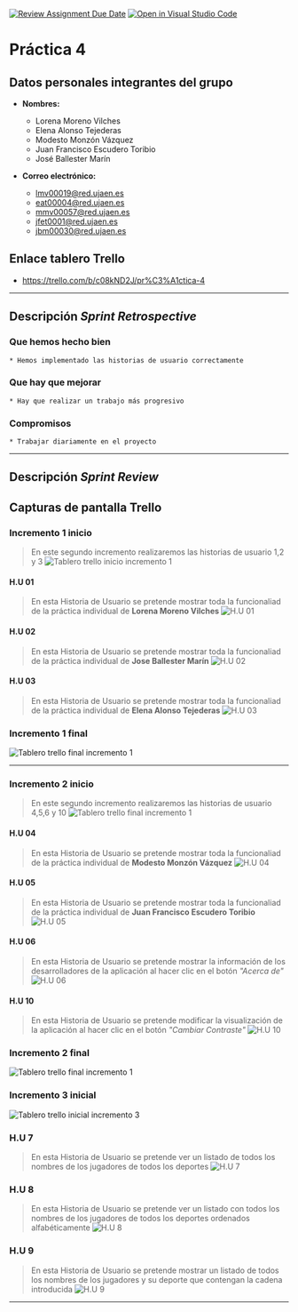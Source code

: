 [![Review Assignment Due Date](https://classroom.github.com/assets/deadline-readme-button-24ddc0f5d75046c5622901739e7c5dd533143b0c8e959d652212380cedb1ea36.svg)](https://classroom.github.com/a/hCaQWL7N)
[![Open in Visual Studio Code](https://classroom.github.com/assets/open-in-vscode-718a45dd9cf7e7f842a935f5ebbe5719a5e09af4491e668f4dbf3b35d5cca122.svg)](https://classroom.github.com/online_ide?assignment_repo_id=10981546&assignment_repo_type=AssignmentRepo)


# Práctica 4

## Datos personales integrantes del grupo
* **Nombres:**
    * Lorena Moreno Vilches
    * Elena Alonso Tejederas
    * Modesto Monzón Vázquez
    * Juan Francisco Escudero Toribio
    * José Ballester Marín

* **Correo electrónico:** 
    * lmv00019@red.ujaen.es
    * eat00004@red.ujaen.es
    * mmv00057@red.ujaen.es
    * jfet0001@red.ujaen.es
    * jbm00030@red.ujaen.es

## Enlace tablero Trello
* https://trello.com/b/c08kND2J/pr%C3%A1ctica-4

-------

## Descripción *Sprint Retrospective*
### Que hemos hecho bien
    * Hemos implementado las historias de usuario correctamente

### Que hay que mejorar 
    * Hay que realizar un trabajo más progresivo

### Compromisos
    * Trabajar diariamente en el proyecto

-------

## Descripción *Sprint Review*
## Capturas de pantalla Trello
### Incremento 1 inicio
> En este segundo incremento realizaremos las historias de usuario 1,2 y 3
![Tablero trello inicio incremento 1](./assets/img/tablero_inicio1.png)

#### H.U 01
> En esta Historia de Usuario se pretende mostrar toda la funcionaliad de la práctica individual de **Lorena Moreno Vilches**
![H.U 01](./assets/img/H.U1.png)

#### H.U 02
> En esta Historia de Usuario se pretende mostrar toda la funcionaliad de la práctica individual de **Jose Ballester Marín**
![H.U 02](./assets/img/H.U2.png)

#### H.U 03
> En esta Historia de Usuario se pretende mostrar toda la funcionaliad de la práctica individual de **Elena Alonso Tejederas**
![H.U 03](./assets/img/H.U3.png)


### Incremento 1 final
![Tablero trello final incremento 1](./assets/img/tablero_final1.png)

-------

### Incremento 2 inicio
> En este segundo incremento realizaremos las historias de usuario 4,5,6 y 10
![Tablero trello final incremento 1](./assets/img/tablero_final1.png)

#### H.U 04
> En esta Historia de Usuario se pretende mostrar toda la funcionaliad de la práctica individual de **Modesto Monzón Vázquez**
![H.U 04](./assets/img/H.U4.png)

#### H.U 05
> En esta Historia de Usuario se pretende mostrar toda la funcionaliad de la práctica individual de **Juan Francisco Escudero Toribio**
![H.U 05](./assets/img/H.U5.png)

#### H.U 06
> En esta Historia de Usuario se pretende mostrar la información de los desarrolladores de la aplicación al hacer clic en el botón *"Acerca de"*
![H.U 06](./assets/img/H.U6.png)

#### H.U 10
> En esta Historia de Usuario se pretende modificar la visualización de la aplicación al hacer clic en el botón *"Cambiar Contraste"*
![H.U 10](./assets/img/H.U10.png)


### Incremento 2 final
![Tablero trello final incremento 1](./assets/img/tablero_final2.png)

### Incremento 3 inicial
![Tablero trello inicial incremento 3](./assets/img/tablero_final2.png)

### H.U 7
> En esta Historia de Usuario se pretende ver un listado de todos los nombres de los jugadores de todos los deportes
![H.U 7](./assets/img/H.U7.png)

### H.U 8
> En esta Historia de Usuario se pretende ver un listado con todos los nombres de los jugadores de todos los deportes ordenados alfabéticamente 
![H.U 8](./assets/img/H.U8.png)

### H.U 9
> En esta Historia de Usuario se pretende mostrar un listado de todos los nombres de los jugadores y su deporte que contengan la cadena introducida 
![H.U 9](./assets/img/H.U9.png)

-------




